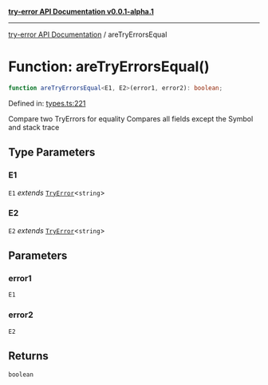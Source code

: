 [**try-error API Documentation v0.0.1-alpha.1**](../index.md)

***

[try-error API Documentation](../index.md) / areTryErrorsEqual

# Function: areTryErrorsEqual()

```ts
function areTryErrorsEqual<E1, E2>(error1, error2): boolean;
```

Defined in: [types.ts:221](https://github.com/oconnorjohnson/try-error/blob/e3ae0308069a4fba073f4543d527ad76373db795/src/types.ts#L221)

Compare two TryErrors for equality
Compares all fields except the Symbol and stack trace

## Type Parameters

### E1

`E1` *extends* [`TryError`](../interfaces/TryError.md)\<`string`\>

### E2

`E2` *extends* [`TryError`](../interfaces/TryError.md)\<`string`\>

## Parameters

### error1

`E1`

### error2

`E2`

## Returns

`boolean`
